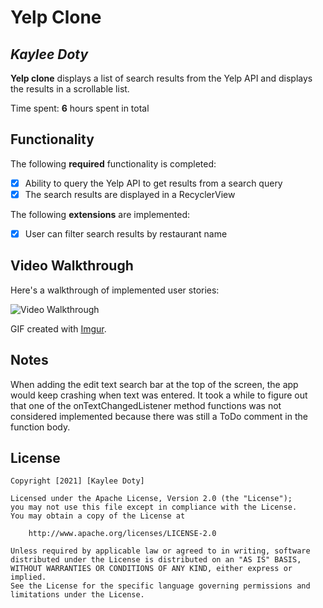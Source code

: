# Yelp Clone 

## *Kaylee Doty*

**Yelp clone** displays a list of search results from the Yelp API and displays the results in a scrollable list. 

Time spent: **6** hours spent in total

## Functionality 

The following **required** functionality is completed:

* [X] Ability to query the Yelp API to get results from a search query
* [X] The search results are displayed in a RecyclerView

The following **extensions** are implemented:

* [X] User can filter search results by restaurant name

## Video Walkthrough

Here's a walkthrough of implemented user stories:

<img src='https://imgur.com/a/zwOnWLg.gif' title='Video Walkthrough' width='' alt='Video Walkthrough' />

GIF created with [Imgur](http://imgur.com).

## Notes

When adding the edit text search bar at the top of the screen, the app would keep crashing when text was entered.
It took a while to figure out that one of the onTextChangedListener method functions was not considered implemented
because there was still a ToDo comment in the function body.

## License

    Copyright [2021] [Kaylee Doty]

    Licensed under the Apache License, Version 2.0 (the "License");
    you may not use this file except in compliance with the License.
    You may obtain a copy of the License at

        http://www.apache.org/licenses/LICENSE-2.0

    Unless required by applicable law or agreed to in writing, software
    distributed under the License is distributed on an "AS IS" BASIS,
    WITHOUT WARRANTIES OR CONDITIONS OF ANY KIND, either express or implied.
    See the License for the specific language governing permissions and
    limitations under the License.
